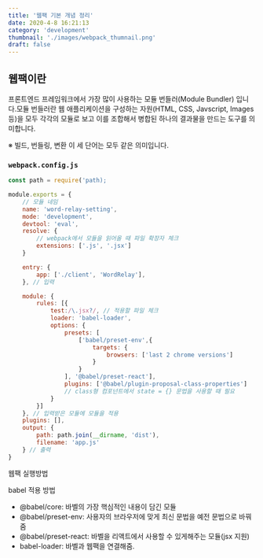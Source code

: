 ```yaml
---
title: '웹팩 기본 개념 정리'
date: 2020-4-8 16:21:13
category: 'development'
thumbnail: './images/webpack_thumnail.png'
draft: false
---
```


## 웹팩이란

프론트엔드 프레임워크에서 가장 많이 사용하는 모듈 번들러(Module Bundler) 입니다.모듈 번들러란 웹 애플리케이션을 구성하는 자원(HTML, CSS, Javscript, Images 등)을 모두 각각의 모듈로 보고 이를 조합해서 병합된 하나의 결과물을 만드는 도구를 의미합니다.

※ 빌드, 번들링, 변환 이 세 단어는 모두 같은 의미입니다.

### `webpack.config.js`

```javascript
const path = require('path);

module.exports = {
    // 모듈 네임
    name: 'word-relay-setting',
    mode: 'development',
    devtool: 'eval',
    resolve: {
        // webpack에서 모듈을 읽어올 때 파일 확장자 체크
        extensions: ['.js', '.jsx']
    }

    entry: {
        app: ['./client', 'WordRelay'],
    }, // 입력

    module: {
        rules: [{
            test:/\.jsx?/, // 적용할 파일 체크
            loader: 'babel-loader',
            options: {
                presets: [
                    ['babel/preset-env',{
                        targets: {
                            browsers: ['last 2 chrome versions']
                        }
                    }
                ], '@babel/preset-react'],
                plugins: ['@babel/plugin-proposal-class-properties']
                // class형 컴포넌트에서 state = {} 문법을 사용할 때 필요
            }
        }]
    }, // 입력받은 모듈에 모듈을 적용
    plugins: [],
    output: {
        path: path.join(__dirname, 'dist'),
        filename: 'app.js'
    } // 출력
}

```

웹팩 실행방법

babel 적용 방법

- @babel/core: 바벨의 가장 핵심적인 내용이 담긴 모듈
- @babel/preset-env: 사용자의 브라우저에 맞게 최신 문법을 예전 문법으로 바꿔줌
- @babel/preset-react: 바벨을 리액트에서 사용할 수 있게해주는 모듈(jsx 지원)
- babel-loader: 바벨과 웹팩을 연결해줌.
